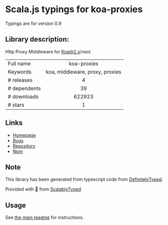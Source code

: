 
# Scala.js typings for koa-proxies

Typings are for version 0.9

## Library description:
Http Proxy Middleware for Koa@2.x/next

|                    |                 |
| ------------------ | :-------------: |
| Full name          | koa-proxies |
| Keywords           | koa, middleware, proxy, proxies |
| # releases         | 4 |
| # dependents       | 39 |
| # downloads        | 622923 |
| # stars            | 1 |

## Links
- [Homepage](https://github.com/vagusX/koa-proxies#readme)
- [Bugs](https://github.com/vagusX/koa-proxies/issues)
- [Repository](https://github.com/vagusX/koa-proxies)
- [Npm](https://www.npmjs.com/package/koa-proxies)
    


## Note
This library has been generated from typescript code from [DefinitelyTyped](https://definitelytyped.org).

Provided with :purple_heart: from [ScalablyTyped](https://github.com/oyvindberg/ScalablyTyped)

## Usage
See [the main readme](../../readme.md) for instructions.


